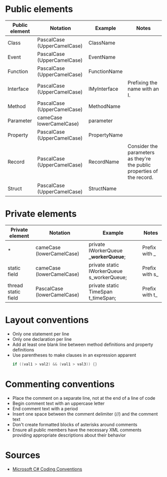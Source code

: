 # Public elements

| Public element | Notation                    | Example      | Notes                                                                    |
|----------------|-----------------------------|--------------|--------------------------------------------------------------------------|
| Class          | PascalCase (UpperCamelCase) | ClassName    |                                                                          |
| Event          | PascalCase (UpperCamelCase) | EventName    |                                                                          |
| Function       | PascalCase (UpperCamelCase) | FunctionName |                                                                          |
| Interface      | PascalCase (UpperCamelCase) | IMyInterface | Prefixing the name with an I.                                            |
| Method         | PascalCase (UpperCamelCase) | MethodName   |                                                                          |
| Parameter      | cameCase lowerCamelCase)    | parameter    |                                                                          |
| Property       | PascalCase (UpperCamelCase) | PropertyName |                                                                          |
| Record         | PascalCase (UpperCamelCase) | RecordName   |  Consider the parameters as they're the public properties of the record. |
| Struct         | PascalCase (UpperCamelCase) | StructName   |                                                                          |

# Private elements

| Private element     | Notation                    | Example                                    | Notes           |
|---------------------|-----------------------------|--------------------------------------------|-----------------|
| *                   | cameCase (lowerCamelCase)   | private IWorkerQueue **\_workerQueue**;    | Prefix with \_  |
| static field        | cameCase (lowerCamelCase)   | private static IWorkerQueue s_workerQueue; | Prefix with s\_ |
| thread static field | PascalCase (lowerCamelCase) | private static TimeSpan t_timeSpan;        | Prefix with t\_ |

# Layout conventions

- Only one statement per line
- Only one declaration per line
- Add at least one blank line between method definitions and property definitions
- Use parentheses to make clauses in an expression apparent
  ```csharp
  if ((val1 > val2) && (val1 > val3)) {}
  ```
  
# Commenting conventions

- Place the comment on a separate line, not at the end of a line of code
- Begin comment text with an uppercase letter
- End comment text with a period
- Insert one space between the comment delimiter (//) and the comment text
- Don't create formatted blocks of asterisks around comments
- Ensure all public members have the necessary XML comments providing appropriate descriptions about their behavior



# Sources
- [Microsoft C# Coding Conventions](https://docs.microsoft.com/en-us/dotnet/csharp/fundamentals/coding-style/coding-conventions)
